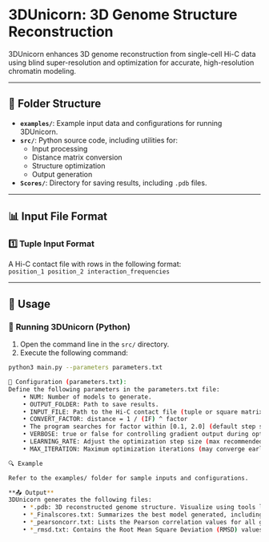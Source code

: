 # 3DUnicorn: 3D Genome Structure Reconstruction
3DUnicorn enhances 3D genome reconstruction from single-cell Hi-C data using blind super-resolution and optimization for accurate, high-resolution chromatin modeling.

---

## 📂 Folder Structure  

- **`examples/`**: Example input data and configurations for running 3DUnicorn.  
- **`src/`**: Python source code, including utilities for:  
  - Input processing  
  - Distance matrix conversion  
  - Structure optimization  
  - Output generation  
- **`Scores/`**: Directory for saving results, including `.pdb` files.  

---

## 📊 Input File Format  

### 1️⃣ **Tuple Input Format**  
A Hi-C contact file with rows in the following format:  
`position_1 position_2 interaction_frequencies`  

---

## 🚀 Usage  

### 🐍 **Running 3DUnicorn (Python)**  

1. Open the command line in the `src/` directory.  
2. Execute the following command:  

```bash
python3 main.py --parameters parameters.txt

🔧 Configuration (parameters.txt):
Define the following parameters in the parameters.txt file:
	• NUM: Number of models to generate.
	• OUTPUT_FOLDER: Path to save results.
	• INPUT_FILE: Path to the Hi-C contact file (tuple or square matrix format).
	• CONVERT_FACTOR: distance = 1 / (IF) ^ factor		
	• The program searches for factor within [0.1, 2.0] (default step size: 0.1) if not specified.
	• VERBOSE: true or false for controlling gradient output during optimization.
	• LEARNING_RATE: Adjust the optimization step size (max recommended: 1).
	• MAX_ITERATION: Maximum optimization iterations (may converge earlier).

🔍 Example

Refer to the examples/ folder for sample inputs and configurations.

**📤 Output**
3DUnicorn generates the following files:
	• *.pdb: 3D reconstructed genome structure. Visualize using tools like PyMOL, Chimera, or GenomeFlow.
	• *_Finalscores.txt: Summarizes the best model generated, including Spearman correlation, Pearson correlation, and other 		   key metrics.
	• *_pearsoncorr.txt: Lists the Pearson correlation values for all generated models.
	• *_rmsd.txt: Contains the Root Mean Square Deviation (RMSD) values for all generated models.

